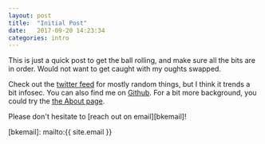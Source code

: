 ```yaml
---
layout: post
title:  "Initial Post"
date:   2017-09-20 14:23:34
categories: intro 
---
```

This is just a quick post to get the ball rolling, and make sure all the bits are in order. Would not want to get caught with my oughts swapped.

Check out the [twitter feed][bklink] for mostly random things, but I think it trends a bit infosec.
You can also find me on [Github][bklink-gh]. 
For a bit more background, you could try the [the About page][bklink-about].

Please don't hesitate to [reach out on email][bkemail]!

[bklink]:      https://twitter.com/beaukinstler
[bklink-gh]:   https://github.com/beaukinstler
[bklink-about]: https://beaukinstler.com/about
[bkemail]:    mailto:{{ site.email }}
